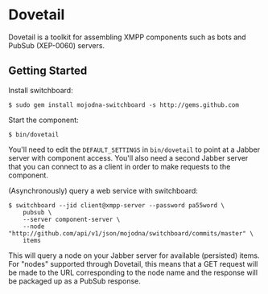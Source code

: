 # Dovetail 

Dovetail is a toolkit for assembling XMPP components such as bots and PubSub
(XEP-0060) servers.

## Getting Started

Install switchboard:

    $ sudo gem install mojodna-switchboard -s http://gems.github.com

Start the component:

    $ bin/dovetail

You'll need to edit the `DEFAULT_SETTINGS` in `bin/dovetail` to point at a
Jabber server with component access. You'll also need a second Jabber server
that you can connect to as a client in order to make requests to the
component.

(Asynchronously) query a web service with switchboard:

    $ switchboard --jid client@xmpp-server --password pa55word \
        pubsub \
        --server component-server \
        --node "http://github.com/api/v1/json/mojodna/switchboard/commits/master" \
        items

This will query a node on your Jabber server for available (persisted) items.
For "nodes" supported through Dovetail, this means that a GET request will be
made to the URL corresponding to the node name and the response will be
packaged up as a PubSub response.

